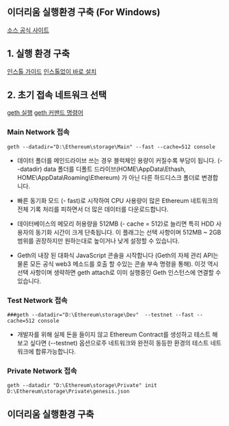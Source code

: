 이더리움 실행환경 구축 (For Windows)
-------------------
[소스 공식 사이트](github.com/ethereum/go-ethereum)



## 1. 실행 환경 구축
[인스톨 가이드](github.com/ethereum/go-ethereum/wiki/Building-Ethereum)
[인스톨없이 바로 설치](geth.ethereum.org/downloads/)


## 2. 초기 접속 네트워크 선택
[geth 실행](github.com/ethereum/go-ethereum#running-geth)
[geth 커맨드 명령어](github.com/ethereum/go-ethereum/wiki/Command-Line-Options)

### Main Network 접속
`geth --datadir="D:\Ethereum\storage\Main" --fast --cache=512 console
`

+ 데이터 폴더를 메인드라이브 쓰는 경우 블럭체인 용량이 커질수록 부담이 됩니다. 
 (--datadir) data 폴더를 디폴트 드라이브(HOME\AppData\Ethash, HOME\AppData\Roaming\Ethereum) 가 아닌 다른 하드디스크 폴더로  변경합니다.
 
+ 빠른 동기화 모드 (- fast)로 시작하여 CPU 사용량이 많은 Ethereum 네트워크의 전체 기록 처리를 피하면서 더 많은 데이터를 다운로드합니다.

+ 데이터베이스의 메모리 허용량을 512MB (- cache = 512)로 늘리면 특히 HDD 사용자의 동기화 시간이 크게 단축됩니다. 이 플래그는 선택 사항이며 512MB ~ 2GB 범위를 권장하지만 원하는대로 높이거나 낮게 설정할 수 있습니다.

+ Geth의 내장 된 대화식 JavaScript 콘솔을 시작합니다 (Geth의 자체 관리 API는 물론 모든 공식 web3 메소드를 호출 할 수있는 콘솔 부속 명령을 통해). 이것 역시 선택 사항이며 생략하면 geth attach로 이미 실행중인 Geth 인스턴스에 연결할 수 있습니다.


###  Test Network 접속
`###geth --datadir="D:\Ethereum\storage\Dev"  --testnet --fast --cache=512 console
`

+ 개발자를 위해 실제 돈을 들이지 않고  Ethereum Contract를 생성하고 테스트 해보고 싶다면 (--testnet) 옵션으로주 네트워크와 완전히 동등한 환경의   테스트 네트워크에 합류가능합니다.


### Private Network 접속
`geth --datadir "D:\Ethereum\storage\Private" init  D:\Ethereum\storage\Private\genesis.json 
`


이더리움 실행환경 구축 
-------------------
